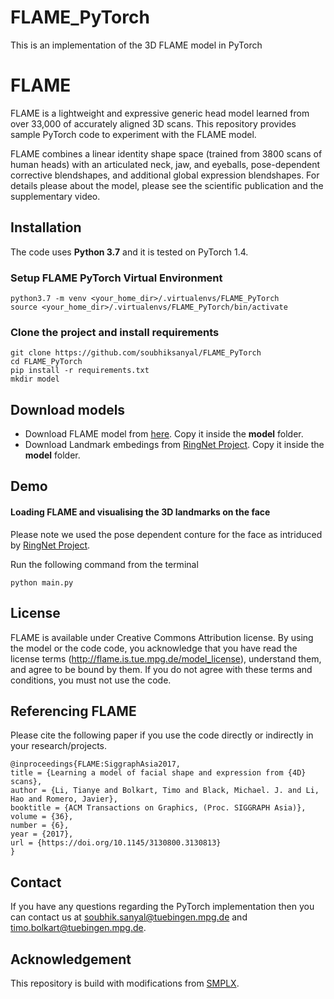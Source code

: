 # FLAME_PyTorch
This is an implementation of the 3D FLAME model in PyTorch

# FLAME

FLAME is a lightweight and expressive generic head model learned from over 33,000 of accurately aligned 3D scans. This repository provides sample PyTorch code to experiment with the FLAME model. 

FLAME combines a linear identity shape space (trained from 3800 scans of human heads) with an articulated neck, jaw, and eyeballs, pose-dependent corrective blendshapes, and additional global expression blendshapes. For details please about the model, please see the scientific publication and the supplementary video.

## Installation

The code uses **Python 3.7** and it is tested on PyTorch 1.4.

### Setup FLAME PyTorch Virtual Environment

```
python3.7 -m venv <your_home_dir>/.virtualenvs/FLAME_PyTorch
source <your_home_dir>/.virtualenvs/FLAME_PyTorch/bin/activate
```
### Clone the project and install requirements

```
git clone https://github.com/soubhiksanyal/FLAME_PyTorch
cd FLAME_PyTorch
pip install -r requirements.txt
mkdir model
```

## Download models

* Download FLAME model from [here](http://flame.is.tue.mpg.de/). Copy it inside the **model** folder. 
* Download Landmark embedings from [RingNet Project](https://github.com/soubhiksanyal/RingNet/tree/master/flame_model). Copy it inside the **model** folder. 

## Demo

#### Loading FLAME and visualising the 3D landmarks on the face

Please note we used the pose dependent conture for the face as intriduced by [RingNet Project](https://github.com/soubhiksanyal/RingNet/tree/master/flame_model).

Run the following command from the terminal

```
python main.py
```

## License

FLAME is available under Creative Commons Attribution license. By using the model or the code code, you acknowledge that you have read the license terms (http://flame.is.tue.mpg.de/model_license), understand them, and agree to be bound by them. If you do not agree with these terms and conditions, you must not use the code.

## Referencing FLAME

Please cite the following paper if you use the code directly or indirectly in your research/projects.
```
@inproceedings{FLAME:SiggraphAsia2017,
title = {Learning a model of facial shape and expression from {4D} scans},
author = {Li, Tianye and Bolkart, Timo and Black, Michael. J. and Li, Hao and Romero, Javier},
booktitle = {ACM Transactions on Graphics, (Proc. SIGGRAPH Asia)},
volume = {36},
number = {6},
year = {2017},
url = {https://doi.org/10.1145/3130800.3130813}
}
```

## Contact

If you have any questions regarding the PyTorch implementation then you can contact us at soubhik.sanyal@tuebingen.mpg.de and timo.bolkart@tuebingen.mpg.de.

## Acknowledgement 

This repository is build with modifications from [SMPLX](https://github.com/vchoutas/smplx).
